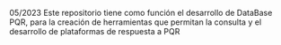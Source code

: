 05/2023
Este repositorio tiene como función el desarrollo de DataBase PQR, para la creación de herramientas que permitan la consulta y el desarrollo de plataformas de respuesta a PQR


